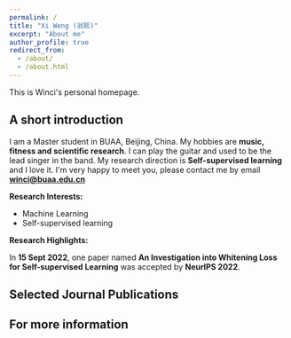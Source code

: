 ```yaml
---
permalink: /
title: "Xi Weng (翁熙)"
excerpt: "About me"
author_profile: true
redirect_from: 
  - /about/
  - /about.html
---
```


This is Winci's personal homepage.

## A short introduction
I am a Master student in BUAA, Beijing, China. My hobbies are **music, fitness and scientific research**. I can play the guitar and used to be the lead singer in the band. My research direction is **Self-supervised learning** and I love it. I'm very happy to meet you, please contact me by email **winci@buaa.edu.cn**

<b>Research Interests:</b>
* Machine Learning
* Self-supervised learning

<b>Research Highlights:</b>

In **15 Sept 2022**, one paper named **An Investigation into Whitening Loss for Self-supervised Learning** was accepted by **NeurIPS 2022**.

## Selected Journal Publications

## For more information

